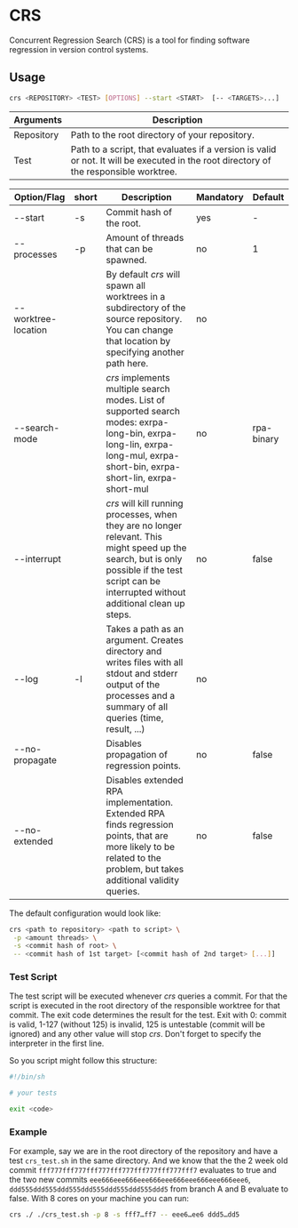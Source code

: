 # CRS

Concurrent Regression Search (CRS) is a tool for finding software regression in version control systems.

## Usage

```sh
crs <REPOSITORY> <TEST> [OPTIONS] --start <START>  [-- <TARGETS>...]
```

|Arguments | Description
| --- | --- |
| Repository | Path to the root directory of your repository. |
| Test | Path to a script, that evaluates if a version is valid or not. It will be executed in the root directory of the responsible worktree. |

| Option/Flag | short | Description | Mandatory | Default
| --- | --- | --- | --- | --- |
|--start | -s | Commit hash of the root. | yes | - |
|--processes | -p | Amount of threads that can be spawned. | no | 1 |
|--worktree-location |  | By default *crs* will spawn all worktrees in a subdirectory of the source repository. You can change that location by specifying another path here.  | no |  |
|--search-mode |   | *crs* implements multiple search modes. List of supported search modes: exrpa-long-bin, exrpa-long-lin, exrpa-long-mul, exrpa-short-bin, exrpa-short-lin, exrpa-short-mul | no | rpa-binary |
|--interrupt| | *crs* will kill running processes, when they are no longer relevant. This might speed up the search, but is only possible if the test script can be interrupted without additional clean up steps. | no | false |
|--log| -l | Takes a path as an argument. Creates directory and writes files with all stdout and stderr output of the processes and a summary of all queries (time, result, ...) | no | |
|--no-propagate |   | Disables propagation of regression points.  | no | false |
|--no-extended |   | Disables extended RPA implementation. Extended RPA finds regression points, that are more likely to be related to the problem, but takes additional validity queries. | no | false |

The default configuration would look like:

```sh
crs <path to repository> <path to script> \
 -p <amount threads> \
 -s <commit hash of root> \
 -- <commit hash of 1st target> [<commit hash of 2nd target> [...]]
```

### Test Script

The test script will be executed whenever *crs* queries a commit. For that the
script is executed in the root directory of the responsible worktree for that
commit. The exit code determines the result for the test. Exit with 0: commit is
valid, 1-127 (without 125) is invalid, 125 is untestable (commit will be
ignored) and any other value will stop *crs*. Don't forget to specify the
interpreter in the first line.

So you script might follow this structure:

```sh
#!/bin/sh

# your tests

exit <code>
```

### Example

For example, say we are in the root directory of the repository and have a test
`crs_test.sh` in the same directory. And we know that the the 2 week old commit
`fff777fff777fff777fff777fff777fff777fff7` evaluates to true and the two new commits `eee666eee666eee666eee666eee666eee666eee6`,
`ddd555ddd555ddd555ddd555ddd555ddd555ddd5` from branch A and B evaluate to false. With 8 cores on your machine you can run:

```sh
crs ./ ./crs_test.sh -p 8 -s fff7…ff7 -- eee6…ee6 ddd5…dd5
```
